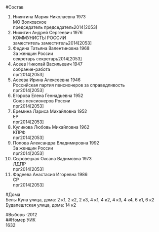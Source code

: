 #Состав  
1. Никитина Мария Николаевна 1973  
    МО Волковское  
    председатель председатель2014[2053]  
2. Никитин Андрей Сергеевич 1976  
    КОММУНИСТЫ РОССИИ  
    заместитель заместитель2014[2053]  
3. Федина Татьяна Валентиновна 1968  
    За женщин России  
    секретарь секретарь2014[2053]  
4. Асеев Николай Васильевич 1947  
    собрание-работа  
    прг2014[2053]  
5. Асеева Ирина Алексеевна 1946  
    Российская партия пенсионеров за справедливость  
    прг2014[2053]  
6. Егорова Елена Геннадьевна 1952  
    Союз пенсионеров России  
    прг2014[2053]  
7. Еремина Лариса Михайловна 1952  
    ЕР  
    прг2014[2053]  
8. Куликова Любовь Михайловна 1962  
    КПРФ  
    прг2014[2053]  
9. Попова Александра Владимировна 1992  
    За женщин России  
    прг2014[2053]  
10. Сыровецкая Оксана Вадимовна 1973  
    ЛДПР  
    прг2014[2053]  
11. Фадеева Анастасия Игоревна 1986  
    СР  
    прг2014[2053]  
  
#Дома  
Белы Куна улица, дома: 2 к1, 2 к2, 2 к3, 4 к1, 4 к2, 4 к3, 4 к4, 6 к1, 6 к2 Будапештская улица, дома: 14 к2  
  
#Выборы-2012  
##Номер УИК  
1632  
